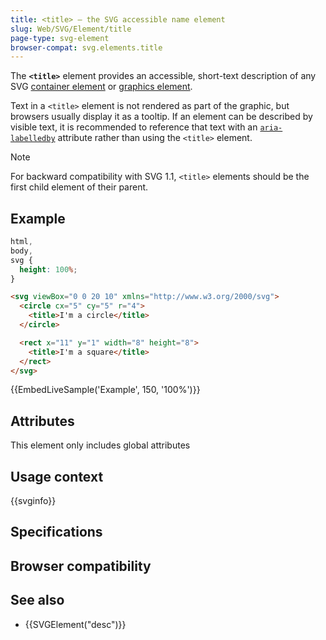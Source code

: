 ```yaml
---
title: <title> — the SVG accessible name element
slug: Web/SVG/Element/title
page-type: svg-element
browser-compat: svg.elements.title
---
```




The **`<title>`** element provides an accessible, short-text description of any SVG [container element](/Web/SVG/Element#container_elements) or [graphics element](/Web/SVG/Element#graphics_elements).

Text in a `<title>` element is not rendered as part of the graphic, but browsers usually display it as a tooltip. If an element can be described by visible text, it is recommended to reference that text with an [`aria-labelledby`](/Web/Accessibility/ARIA/Attributes/aria-labelledby) attribute rather than using the `<title>` element.

> [!NOTE]
> For backward compatibility with SVG 1.1, `<title>` elements should be the first child element of their parent.

## Example

```css hidden
html,
body,
svg {
  height: 100%;
}
```

```html
<svg viewBox="0 0 20 10" xmlns="http://www.w3.org/2000/svg">
  <circle cx="5" cy="5" r="4">
    <title>I'm a circle</title>
  </circle>

  <rect x="11" y="1" width="8" height="8">
    <title>I'm a square</title>
  </rect>
</svg>
```

{{EmbedLiveSample('Example', 150, '100%')}}

## Attributes

This element only includes global attributes

## Usage context

{{svginfo}}

## Specifications



## Browser compatibility



## See also

- {{SVGElement("desc")}}
